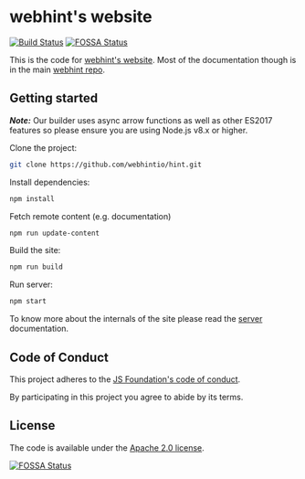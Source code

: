 # webhint's website

<!-- markdownlint-disable -->
[![Build Status](https://dev.azure.com/webhint/webhint/_apis/build/status/webhintio.webhint.io?branchName=master)](https://dev.azure.com/webhint/webhint/_build/latest?definitionId=2?branchName=master) [![FOSSA Status](https://app.fossa.io/api/projects/git%2Bgithub.com%2Fwebhintio%2Fwebhint.io.svg?type=shield)](https://app.fossa.io/projects/git%2Bgithub.com%2Fwebhintio%2Fwebhint.io?ref=badge_shield)
<!-- markdownlint-enable -->

This is the code for [webhint's website](https://webhint.io).
Most of the documentation though is in the main [webhint
repo](https://github.com/webhintio/hint).

## Getting started

_**Note:**_ Our builder uses async arrow functions as well as other ES2017
features so please ensure you are using Node.js v8.x or higher.

Clone the project:

``` bash
git clone https://github.com/webhintio/hint.git
```

Install dependencies:

```bash
npm install
```

Fetch remote content (e.g. documentation)

```bash
npm run update-content
```

Build the site:

```bash
npm run build
```

Run server:

```bash
npm start
```

To know more about the internals of the site please read the
[server](architecture/server.md) documentation.

## Code of Conduct

This project adheres to the [JS Foundation's code of
conduct](https://js.foundation/community/code-of-conduct).

By participating in this project you agree to abide by its terms.

## License

The code is available under the [Apache 2.0 license](LICENSE.txt).

[![FOSSA Status](https://app.fossa.io/api/projects/git%2Bgithub.com%2Fwebhintio%2Fwebhint.io.svg?type=large)](https://app.fossa.io/projects/git%2Bgithub.com%2Fwebhintio%2Fwebhint.io?ref=badge_large)
